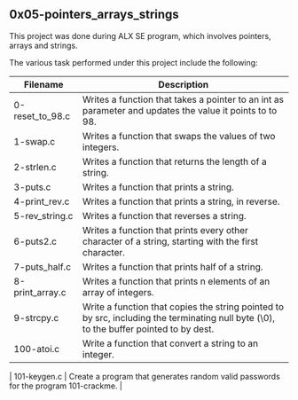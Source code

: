 ## 0x05-pointers_arrays_strings

This project was done during ALX SE program, which involves pointers, arrays and strings.

The various task performed under this project include the following:

| Filename        | Description                                                                                                                            |
|-----------------|----------------------------------------------------------------------------------------------------------------------------------------|
| 0-reset_to_98.c | Writes a function that takes a pointer to an int as parameter and updates the value it points to to 98.                                |
| 1-swap.c        | Writes a function that swaps the values of two integers.                                                                               |
| 2-strlen.c      | Writes a function that returns the length of a string.                                                                                 |
| 3-puts.c        | Writes a function that prints a string.                                                                                                |
| 4-print_rev.c   | Writes a function that prints a string, in reverse.                                                                                    |
| 5-rev_string.c  | Writes a function that reverses a string.                                                                                              |
| 6-puts2.c       | Writes a function that prints every other character of a string, starting with the first character.                                    |
| 7-puts_half.c   | Writes a function that prints half of a string.                                                                                        |
| 8-print_array.c | Writes a function that prints n elements of an array of integers.                                                                      |
| 9-strcpy.c      | Write a function that copies the string pointed to by src, including the terminating null byte (\0), to the buffer pointed to by dest. |
| 100-atoi.c   | Write a function that convert a string to an integer.                               |

| 101-keygen.c | Create a program that generates random valid passwords for the program 101-crackme. |
